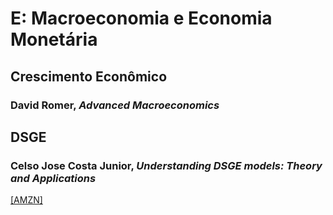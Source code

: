 # E:	Macroeconomia e Economia Monetária


## Crescimento Econômico

### David Romer, *Advanced Macroeconomics*

## DSGE

### Celso Jose Costa Junior, *Understanding DSGE models: Theory and Applications*

[[AMZN]](https://www.amazon.com.br/Understanding-DSGE-models-Theory-Applications/dp/1622730380/)


